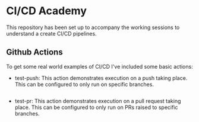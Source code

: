 # CI/CD Academy

This repository has been set up to accompany the working sessions to understand a create CI/CD pipelines.

## Github Actions

To get some real world examples of CI/CD I've included some basic actions:

- test-push:
  This action demonstrates execution on a push taking place. This can be configured to only run on specific branches.
  ```

  ```
- test-pr:
  This action demonstrates execution on a pull request taking place. This can be configured to only run on PRs raised to specific branches.
  ```

  ```
